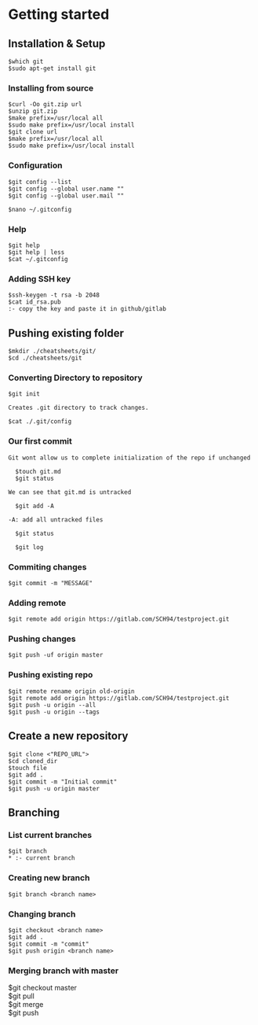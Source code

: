 # Getting started  
  
  ## Installation & Setup  
    
    $which git      
    $sudo apt-get install git  
      
  ### Installing from source  
      
    $curl -Oo git.zip url          
    $unzip git.zip          
    $make prefix=/usr/local all  
    $sudo make prefix=/usr/local install          
    $git clone url          
    $make prefix=/usr/local all
    $sudo make prefix=/usr/local install  
        
  ### Configuration  

    $git config --list 
    $git config --global user.name ""   
    $git config --global user.mail ""  
      
    $nano ~/.gitconfig 
        
  ### Help  
        
    $git help   
    $git help | less   
    $cat ~/.gitconfig   

  ### Adding SSH key

    $ssh-keygen -t rsa -b 2048 
    $cat id_rsa.pub 
    :- copy the key and paste it in github/gitlab 
        
  ## Pushing existing folder  
    
    $mkdir ./cheatsheets/git/   
    $cd ./cheatsheets/git   
        
  ### Converting Directory to repository  
        
    $git init   
      
    Creates .git directory to track changes.  
      
    $cat ./.git/config   
        
  ### Our first commit  
      
    Git wont allow us to complete initialization of the repo if unchanged  
        
      $touch git.md   
      $git status   
        
    We can see that git.md is untracked  
        
      $git add -A   
        
    -A: add all untracked files  
        
      $git status   
        
      $git log  

  ### Commiting changes

    $git commit -m "MESSAGE" 

  ### Adding remote

    $git remote add origin https://gitlab.com/SCH94/testproject.git 

  ### Pushing changes

    $git push -uf origin master 

  ### Pushing existing repo

    $git remote rename origin old-origin 
    $git remote add origin https://gitlab.com/SCH94/testproject.git 
    $git push -u origin --all 
    $git push -u origin --tags 

  ## Create a new repository

    $git clone <"REPO_URL"> 
    $cd cloned_dir 
    $touch file 
    $git add . 
    $git commit -m "Initial commit" 
    $git push -u origin master 

  ## Branching

  ### List current branches

    $git branch 
    * :- current branch 

  ### Creating new branch

    $git branch <branch name> 

  ### Changing branch

    $git checkout <branch name> 
    $git add . 
    $git commit -m "commit" 
    $git push origin <branch name> 

  ### Merging branch with master

  $git checkout master   
  $git pull  
  $git merge <branch name>  
  $git push  

    
      
